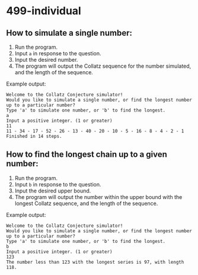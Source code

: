 # 499-individual

## How to simulate a single number:

1. Run the program.
2. Input `a` in response to the question.
3. Input the desired number.
4. The program will output the Collatz sequence for the number simulated, and the length of the sequence.

Example output:

```
Welcome to the Collatz Conjecture simulator!
Would you like to simulate a single number, or find the longest number up to a particular number?
Type 'a' to simulate one number, or 'b' to find the longest.
a
Input a positive integer. (1 or greater)
11
11 - 34 - 17 - 52 - 26 - 13 - 40 - 20 - 10 - 5 - 16 - 8 - 4 - 2 - 1
Finished in 14 steps.
```

## How to find the longest chain up to a given number:

1. Run the program.
2. Input `b` in response to the question.
3. Input the desired upper bound.
4. The program will output the number within the upper bound with the longest Collatz sequence, and the length of the sequence.

Example output:

```
Welcome to the Collatz Conjecture simulator!
Would you like to simulate a single number, or find the longest number up to a particular number?
Type 'a' to simulate one number, or 'b' to find the longest.
b
Input a positive integer. (1 or greater)
123
The number less than 123 with the longest series is 97, with length 118.
```
